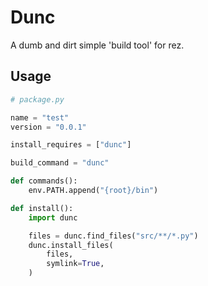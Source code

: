 # Dunc 
A dumb and dirt simple 'build tool' for rez.

## Usage

```python
# package.py

name = "test"
version = "0.0.1"

install_requires = ["dunc"]

build_command = "dunc"

def commands():
    env.PATH.append("{root}/bin")

def install():
    import dunc

    files = dunc.find_files("src/**/*.py")
    dunc.install_files(
        files,
        symlink=True,
    )

```

